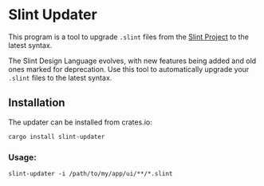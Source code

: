 <!-- Copyright © SixtyFPS GmbH <info@slint.dev> ; SPDX-License-Identifier: GPL-3.0-only OR LicenseRef-Slint-Royalty-free OR LicenseRef-Slint-commercial -->

# Slint Updater

This program is a tool to upgrade `.slint` files from the [Slint Project](https://slint.dev) to the latest syntax.

The Slint Design Language evolves, with new features being added and old ones marked for deprecation. Use this tool to
automatically upgrade your `.slint` files to the latest syntax.

## Installation

The updater can be installed from crates.io:

```bash
cargo install slint-updater
```

### Usage:

```
slint-updater -i /path/to/my/app/ui/**/*.slint
```

